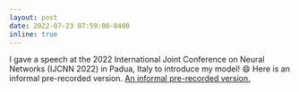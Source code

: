 ```yaml
---
layout: post
date: 2022-07-23 07:59:00-0400
inline: true
---
```


I gave a speech at the 2022 International Joint Conference on Neural Networks (IJCNN 2022) in Padua, Italy to introduce my model! :smile: Here is an informal pre-recorded version. <a href="https://www.youtube.com/watch?v=r72Yx4bj2Sg">An informal pre-recorded version.</a>

